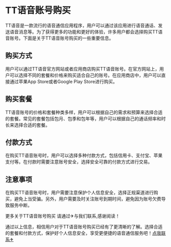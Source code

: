# TT语音账号购买

TT语音是一款流行的语音通信应用程序，用户可以通过该应用进行语音通话、发送语音消息等。为了获得更多的功能和更好的体验，许多用户都会选择购买TT语音账号。下面是关于TT语音账号购买的一些重要信息。

## 购买方式

用户可以通过TT语音官方网站或者应用商店购买TT语音账号。在官方网站上，用户可以选择不同的套餐和价格来购买适合自己的账号。在应用商店中，用户可以直接通过苹果App Store或者Google Play Store进行购买。

## 购买套餐

TT语音账号的价格和套餐种类多样，用户可以根据自己的需求和预算来选择合适的套餐。常见的套餐包括包月、包季和包年等，用户可以根据自己的通话频率和时长来选择合适的套餐。

## 付款方式

在购买TT语音账号时，用户可以选择多种付款方式，包括信用卡、支付宝、苹果支付等。在付款时需要注意账号安全，选择安全可靠的付款方式进行交易。

## 注意事项

在购买TT语音账号时，用户需要注意保护个人信息安全，选择正规渠道进行购买，避免上当受骗。另外，用户需要及时关注账号到期时间，避免因为账号欠费导致服务中断。

更多关于TT语音账号购买 请通过✈与我们联系,感谢阅读！

通过以上信息，相信用户对于TT语音账号购买已经有了更清晰的了解。选择合适的套餐和付款方式，保护好个人信息安全，享受更便捷的语音通信服务吧！[点我联系✈](https://cn.G208.com)